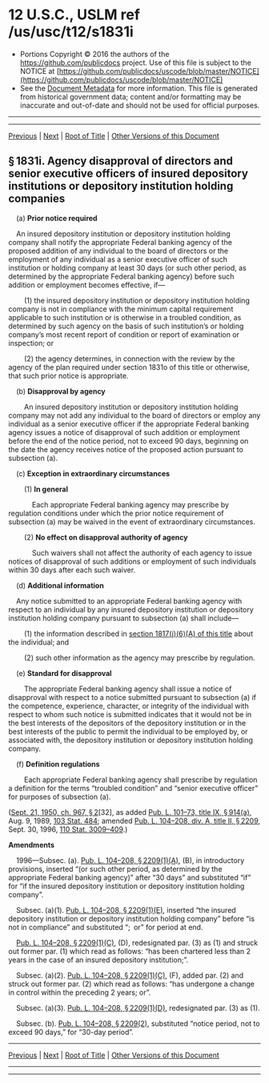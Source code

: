 ---
---

# 12 U.S.C., USLM ref /us/usc/t12/s1831i

* Portions Copyright © 2016 the authors of the https://github.com/publicdocs project.
  Use of this file is subject to the NOTICE at [https://github.com/publicdocs/uscode/blob/master/NOTICE](https://github.com/publicdocs/uscode/blob/master/NOTICE)
* See the [Document Metadata](././../../../..//README.md) for more information.
  This file is generated from historical government data; content and/or formatting may be inaccurate and out-of-date and should not be used for official purposes.

----------
----------

[Previous](./../../../..//us/usc/t12/ch16/m__us_usc_t12_s1831h.md) | [Next](./../../../..//us/usc/t12/ch16/m__us_usc_t12_s1831j.md) | [Root of Title](./../../../../) | [Other Versions of this Document](https://publicdocs.github.io/go/links?ns=uslm&ref=%2Fus%2Fusc%2Ft12%2Fs1831i)

## § 1831i. Agency disapproval of directors and senior executive officers of insured depository institutions or depository institution holding companies

    (a) __Prior notice required__ 

    An insured depository institution or depository institution holding company shall notify the appropriate Federal banking agency of the proposed addition of any individual to the board of directors or the employment of any individual as a senior executive officer of such institution or holding company at least 30 days (or such other period, as determined by the appropriate Federal banking agency) before such addition or employment becomes effective, if—

        (1) the insured depository institution or depository institution holding company is not in compliance with the minimum capital requirement applicable to such institution or is otherwise in a troubled condition, as determined by such agency on the basis of such institution’s or holding company’s most recent report of condition or report of examination or inspection; or

        (2) the agency determines, in connection with the review by the agency of the plan required under section 1831o of this title or otherwise, that such prior notice is appropriate.

    (b) __Disapproval by agency__ 

        An insured depository institution or depository institution holding company may not add any individual to the board of directors or employ any individual as a senior executive officer if the appropriate Federal banking agency issues a notice of disapproval of such addition or employment before the end of the notice period, not to exceed 90 days, beginning on the date the agency receives notice of the proposed action pursuant to subsection (a).

    (c) __Exception in extraordinary circumstances__ 

        (1) __In general__ 

            Each appropriate Federal banking agency may prescribe by regulation conditions under which the prior notice requirement of subsection (a) may be waived in the event of extraordinary circumstances.

        (2) __No effect on disapproval authority of agency__ 

            Such waivers shall not affect the authority of each agency to issue notices of disapproval of such additions or employment of such individuals within 30 days after each such waiver.

    (d) __Additional information__ 

    Any notice submitted to an appropriate Federal banking agency with respect to an individual by any insured depository institution or depository institution holding company pursuant to subsection (a) shall include—

        (1) the information described in [section 1817(j)(6)(A) of this title][/us/usc/t12/s1817/j/6/A] about the individual; and

        (2) such other information as the agency may prescribe by regulation.

    (e) __Standard for disapproval__ 

        The appropriate Federal banking agency shall issue a notice of disapproval with respect to a notice submitted pursuant to subsection (a) if the competence, experience, character, or integrity of the individual with respect to whom such notice is submitted indicates that it would not be in the best interests of the depositors of the depository institution or in the best interests of the public to permit the individual to be employed by, or associated with, the depository institution or depository institution holding company.

    (f) __Definition regulations__ 

        Each appropriate Federal banking agency shall prescribe by regulation a definition for the terms “troubled condition” and “senior executive officer” for purposes of subsection (a).

([Sept. 21, 1950, ch. 967, § 2][/us/act/1950-09-21/ch967/s2]\[32\], as added [Pub. L. 101–73, title IX, § 914(a)][/us/pl/101/73/s914/a], Aug. 9, 1989, [103 Stat. 484][/us/stat/103/484]; amended [Pub. L. 104–208, div. A, title II, § 2209][/us/pl/104/208/s2209], Sept. 30, 1996, [110 Stat. 3009–409][/us/stat/110/3009-409].)

 __Amendments__ 

    1996—Subsec. (a). [Pub. L. 104–208, § 2209(1)(A)][/us/pl/104/208/s2209/1/A], (B), in introductory provisions, inserted “(or such other period, as determined by the appropriate Federal banking agency)” after “30 days” and substituted “if” for “if the insured depository institution or depository institution holding company”.

    Subsec. (a)(1). [Pub. L. 104–208, § 2209(1)(E)][/us/pl/104/208/s2209/1/E], inserted “the insured depository institution or depository institution holding company” before “is not in compliance” and substituted “; or” for period at end.

    [Pub. L. 104–208, § 2209(1)(C)][/us/pl/104/208/s2209/1/C], (D), redesignated par. (3) as (1) and struck out former par. (1) which read as follows: “has been chartered less than 2 years in the case of an insured depository institution;”.

    Subsec. (a)(2). [Pub. L. 104–208, § 2209(1)(C)][/us/pl/104/208/s2209/1/C], (F), added par. (2) and struck out former par. (2) which read as follows: “has undergone a change in control within the preceding 2 years; or”.

    Subsec. (a)(3). [Pub. L. 104–208, § 2209(1)(D)][/us/pl/104/208/s2209/1/D], redesignated par. (3) as (1).

    Subsec. (b). [Pub. L. 104–208, § 2209(2)][/us/pl/104/208/s2209/2], substituted “notice period, not to exceed 90 days,” for “30-day period”.

----------

[Previous](./../../../..//us/usc/t12/ch16/m__us_usc_t12_s1831h.md) | [Next](./../../../..//us/usc/t12/ch16/m__us_usc_t12_s1831j.md) | [Root of Title](./../../../../) | [Other Versions of this Document](https://publicdocs.github.io/go/links?ns=uslm&ref=%2Fus%2Fusc%2Ft12%2Fs1831i)

----------
----------

[/us/usc/t12/s1817/j/6/A]: https://publicdocs.github.io/go/links?ns=uslm&ref=%2Fus%2Fusc%2Ft12%2Fs1817%2Fj%2F6%2FA
[/us/act/1950-09-21/ch967/s2]: https://publicdocs.github.io/go/links?ns=uslm&ref=%2Fus%2Fact%2F1950-09-21%2Fch967%2Fs2
[/us/pl/101/73/s914/a]: https://publicdocs.github.io/go/links?ns=uslm&ref=%2Fus%2Fpl%2F101%2F73%2Fs914%2Fa
[/us/stat/103/484]: https://publicdocs.github.io/go/links?ns=uslm&ref=%2Fus%2Fstat%2F103%2F484
[/us/pl/104/208/s2209]: https://publicdocs.github.io/go/links?ns=uslm&ref=%2Fus%2Fpl%2F104%2F208%2Fs2209
[/us/stat/110/3009-409]: https://publicdocs.github.io/go/links?ns=uslm&ref=%2Fus%2Fstat%2F110%2F3009-409
[/us/pl/104/208/s2209/1/A]: https://publicdocs.github.io/go/links?ns=uslm&ref=%2Fus%2Fpl%2F104%2F208%2Fs2209%2F1%2FA
[/us/pl/104/208/s2209/1/E]: https://publicdocs.github.io/go/links?ns=uslm&ref=%2Fus%2Fpl%2F104%2F208%2Fs2209%2F1%2FE
[/us/pl/104/208/s2209/1/C]: https://publicdocs.github.io/go/links?ns=uslm&ref=%2Fus%2Fpl%2F104%2F208%2Fs2209%2F1%2FC
[/us/pl/104/208/s2209/1/C]: https://publicdocs.github.io/go/links?ns=uslm&ref=%2Fus%2Fpl%2F104%2F208%2Fs2209%2F1%2FC
[/us/pl/104/208/s2209/1/D]: https://publicdocs.github.io/go/links?ns=uslm&ref=%2Fus%2Fpl%2F104%2F208%2Fs2209%2F1%2FD
[/us/pl/104/208/s2209/2]: https://publicdocs.github.io/go/links?ns=uslm&ref=%2Fus%2Fpl%2F104%2F208%2Fs2209%2F2


